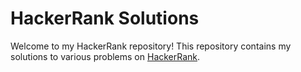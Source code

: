 # HackerRank Solutions

Welcome to my HackerRank repository! This repository contains my solutions to various problems on [HackerRank](https://www.hackerrank.com/).
